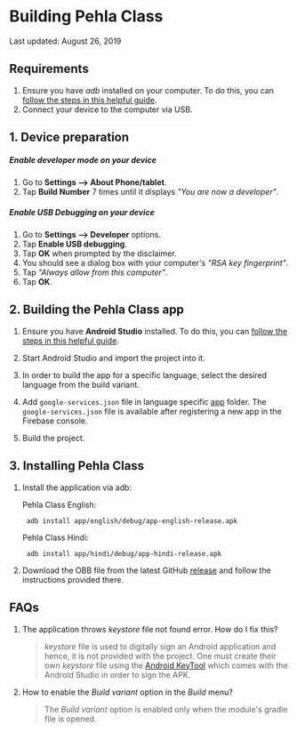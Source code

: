 # Building Pehla Class

Last updated: August 26, 2019

## Requirements
1. Ensure you have _adb_ installed on your computer. To do this, you can [follow the steps in this helpful guide](https://www.androidpit.com/how-to-install-adb-and-fastboot).
2. Connect your device to the computer via USB.

## 1. Device preparation

##### Enable developer mode on your device
1. Go to **Settings --> About Phone/tablet**.
2. Tap **Build Number** 7 times until it displays _"You are now a developer"_.

##### Enable USB Debugging on your device
1. Go to **Settings --> Developer** options.
2. Tap **Enable USB debugging**.
3. Tap **OK** when prompted by the disclaimer.
4. You should see a dialog box with your computer's _"RSA key fingerprint"_.
5. Tap _"Always allow from this computer"_.
6. Tap **OK**.

## 2. Building the Pehla Class app

1. Ensure you have **Android Studio** installed. To do this, you can [follow the steps in this helpful guide](https://developer.android.com/studio/install.html).
     
2. Start Android Studio and import the project into it.

3. In order to build the app for a specific language, select the desired language from the build variant.

4. Add `google-services.json` file in language specific [app](https://github.com/maqsoftware/Pehla-Class/tree/master/app/src) folder. The `google-services.json` file is available after registering a new app in the Firebase console.

5. Build the project.
		
## 3. Installing Pehla Class

1. Install the application via adb:

	Pehla Class English:

		adb install app/english/debug/app-english-release.apk
		
	Pehla Class Hindi:
	
		adb install app/hindi/debug/app-hindi-release.apk
		
2. Download the OBB file from the latest GitHub [release](https://github.com/maqsoftware/Pehla-Class/releases) and follow the instructions provided there.


## FAQs
1. The application throws _keystore_ file not found error. How do I fix this?
	> _keystore_ file is used to digitally sign an Android application and hence, it is not provided with the project. One must create their own _keystore_ file using the [Android KeyTool](https://developer.android.com/studio/publish/app-signing) which comes with the Android Studio in order to sign the APK.

2. How to enable the _Build variant_ option in the _Build_ menu?
	> The _Build variant_ option is enabled only when the module's gradle file is opened.
